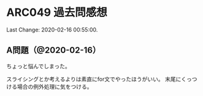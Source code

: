 # ARC049 過去問感想

Last Change: 2020-02-16 00:55:00.

## A問題（@2020-02-16）

ちょっと悩んでしまった。

スライシングとか考えるよりは素直にfor文でやったほうがいい。
末尾にくっつける場合の例外処理に気をつける。

